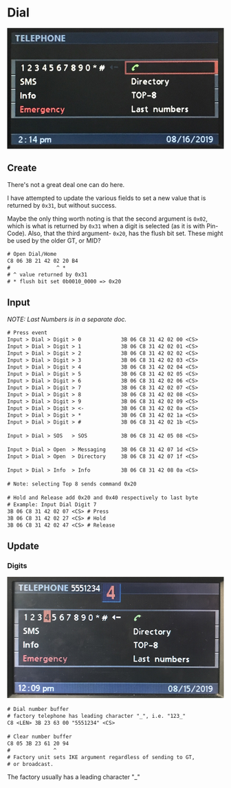 # Dial

![Example Dial Layout](42/dial_create.JPG)

## Create

There's not a great deal one can do here.

I have attempted to update the various fields to set a new value that is returned by `0x31`, but without success.

Maybe the only thing worth noting is that the second argument is `0x02`, which is what is returned by `0x31` when a digit is selected (as it is with Pin-Code). Also, that the third argument- `0x20`, has the flush bit set. These might be used by the older GT, or MID?

    # Open Dial/Home
    C8 06 3B 21 42 02 20 B4
    #               ^ *
    # ^ value returned by 0x31
    # * flush bit set 0b0010_0000 => 0x20

## Input

_NOTE: Last Numbers is in a separate doc._

    # Press event
    Input > Dial > Digit > 0             3B 06 C8 31 42 02 00 <CS>
    Input > Dial > Digit > 1             3B 06 C8 31 42 02 01 <CS>
    Input > Dial > Digit > 2             3B 06 C8 31 42 02 02 <CS>
    Input > Dial > Digit > 3             3B 06 C8 31 42 02 03 <CS>
    Input > Dial > Digit > 4             3B 06 C8 31 42 02 04 <CS>
    Input > Dial > Digit > 5             3B 06 C8 31 42 02 05 <CS>
    Input > Dial > Digit > 6             3B 06 C8 31 42 02 06 <CS>
    Input > Dial > Digit > 7             3B 06 C8 31 42 02 07 <CS>
    Input > Dial > Digit > 8             3B 06 C8 31 42 02 08 <CS>
    Input > Dial > Digit > 9             3B 06 C8 31 42 02 09 <CS>
    Input > Dial > Digit > <-            3B 06 C8 31 42 02 0a <CS>
    Input > Dial > Digit > *             3B 06 C8 31 42 02 1a <CS>
    Input > Dial > Digit > #             3B 06 C8 31 42 02 1b <CS>

    Input > Dial > SOS   > SOS           3B 06 C8 31 42 05 08 <CS>

    Input > Dial > Open  > Messaging     3B 06 C8 31 42 07 1d <CS>
    Input > Dial > Open  > Directory     3B 06 C8 31 42 07 1f <CS>

    Input > Dial > Info  > Info          3B 06 C8 31 42 08 0a <CS>

    # Note: selecting Top 8 sends command 0x20

    # Hold and Release add 0x20 and 0x40 respectively to last byte
    # Example: Input Dial Digit 7
    3B 06 C8 31 42 02 07 <CS> # Press
    3B 06 C8 31 42 02 27 <CS> # Hold
    3B 06 C8 31 42 02 47 <CS> # Release

## Update

### Digits

![Dial Layout Digits](42/dial_update_digits.JPG)

    # Dial number buffer
    # factory telephone has leading character "_", i.e. "123_"
    C8 <LEN> 3B 23 63 00 "5551234" <CS>

    # Clear number buffer
    C8 05 3B 23 61 20 94
    #              ^
    # Factory unit sets IKE argument regardless of sending to GT,
    # or broadcast.


The factory usually has a leading character \"_\"
